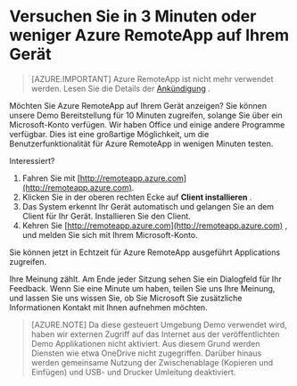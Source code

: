 
<properties
    pageTitle="Versuchen Sie Azure RemoteApp auf Ihrem Gerät in 3 Minuten oder weniger | Microsoft Azure"
    description="Testen Sie Laufwerk Azure RemoteApp Funktionalität ohne Installation des Diensts ein."
    services="remoteapp"
    documentationCenter=""
    authors="lizap"
    manager="mbaldwin" />

<tags
    ms.service="remoteapp"
    ms.workload="compute"
    ms.tgt_pltfrm="na"
    ms.devlang="na"
    ms.topic="hero-article"
    ms.date="08/15/2016"
    ms.author="mbaldwin" />



# <a name="try-azure-remoteapp-on-your-device-in-3-minutes-or-less"></a>Versuchen Sie in 3 Minuten oder weniger Azure RemoteApp auf Ihrem Gerät

> [AZURE.IMPORTANT]
> Azure RemoteApp ist nicht mehr verwendet werden. Lesen Sie die Details der [Ankündigung](https://go.microsoft.com/fwlink/?linkid=821148) .

Möchten Sie Azure RemoteApp auf Ihrem Gerät anzeigen? Sie können unsere Demo Bereitstellung für 10 Minuten zugreifen, solange Sie über ein Microsoft-Konto verfügen. Wir haben Office und einige andere Programme verfügbar. Dies ist eine großartige Möglichkeit, um die Benutzerfunktionalität für Azure RemoteApp in wenigen Minuten testen.

Interessiert?

1. Fahren Sie mit [http://remoteapp.azure.com](http://remoteapp.azure.com).
2. Klicken Sie in der oberen rechten Ecke auf **Client installieren** .  
3. Das System erkennt Ihr Gerät automatisch und gelangen Sie an dem Client für Ihr Gerät. Installieren Sie den Client.
4. Kehren Sie [http://remoteapp.azure.com](http://remoteapp.azure.com) , und melden Sie sich mit Ihrem Microsoft-Konto.

Sie können jetzt in Echtzeit für Azure RemoteApp ausgeführt Applications zugreifen.

Ihre Meinung zählt. Am Ende jeder Sitzung sehen Sie ein Dialogfeld für Ihr Feedback. Wenn Sie eine Minute um haben, teilen Sie uns Ihre Meinung, und lassen Sie uns wissen Sie, ob Sie Microsoft Sie zusätzliche Informationen Kontakt mit Ihnen aufnehmen möchten.

>[AZURE.NOTE] Da diese gesteuert Umgebung Demo verwendet wird, haben wir externen Zugriff auf das Internet aus der veröffentlichten Demo Applikationen nicht aktiviert. Aus diesem Grund werden Diensten wie etwa OneDrive nicht zugegriffen. Darüber hinaus werden gemeinsame Nutzung der Zwischenablage (Kopieren und Einfügen) und USB- und Drucker Umleitung deaktiviert.  
